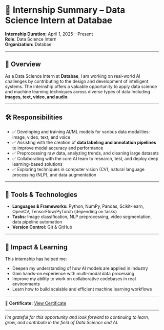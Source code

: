 # 🧠 Internship Summary – Data Science Intern at Databae

**Internship Duration:** April 1, 2025 – Present  
**Role:** Data Science Intern  
**Organization:** Databae

---

## 🌟 Overview

As a Data Science Intern at **Databae**, I am working on real-world AI challenges by contributing to the design and development of intelligent systems. The internship offers a valuable opportunity to apply data science and machine learning techniques across diverse types of data including **images, text, video, and audio**.

---

## 🛠️ Responsibilities

- ✅ Developing and training AI/ML models for various data modalities: image, video, text, and voice
- ✅ Assisting with the creation of **data labeling and annotation pipelines** to improve model accuracy and performance
- ✅ Preprocessing raw data, analyzing trends, and cleaning large datasets
- ✅ Collaborating with the core AI team to research, test, and deploy deep learning-based solutions
- ✅ Exploring techniques in computer vision (CV), natural language processing (NLP), and data augmentation

---

## 🧪 Tools & Technologies

- **Languages & Frameworks:** Python, NumPy, Pandas, Scikit-learn, OpenCV, TensorFlow/PyTorch (depending on tasks)
- **Tasks:** Image classification, NLP preprocessing, video segmentation, data pipeline automation
- **Version Control:** Git & GitHub

---

## 📌 Impact & Learning

This internship has helped me:
- Deepen my understanding of how AI models are applied in industry
- Gain hands-on experience with multi-modal data processing
- Improve my ability to work on collaborative codebases in real environments
- Learn how to build scalable and efficient machine learning workflows

---

📄 **Certificate:** [View Certificate](./certificate.jpg)

---

*I’m grateful for this opportunity and look forward to continuing to learn, grow, and contribute in the field of Data Science and AI.*

